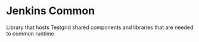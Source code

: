 # Jenkins Common

Library that hosts Testgrid shared components and libraries that are needed to common runtime

